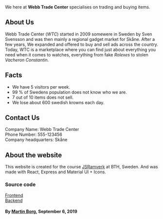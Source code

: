 We here at **Webb Trade Center** specialises on trading and buying items.

## About Us
Webb Trade Center (*WTC*) started in 2009 somewere in Sweden by Sven Svensson and was then mainly a regional gadget market for Skåne. After a few years, We expanded and offered to buy and sell ads across the country. Today, WTC is a marketplace where you can find just about everything you need when it comes to watches, everything from fake *Rolexes* to stolen *Vacheron Constantin*.

## Facts
  * We have 5 visitors per week.
  * 99 % of Swedens population does not know who we are.
  * 7 out of 10 items does not sell.
  * We lose about 600 swedish krowns each day.

## Contact Us
Company Name: Webb Trade Center  
Phone Number: 555-123456  
Company headquarters: Skåne  


## About the website

This website is created for the course [JSRamverk](https://jsramverk.me/) at BTH, Sweden. And was made with React, Express and Material UI + Icons.

### Source code
[Frontend](https://github.com/mabn17/webb-trade-center)  
[Backend](https://github.com/mabn17/server-webb-trade-center)  

#### By [Martin Borg](https://martinborg.me), September 6, 2019

